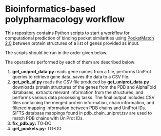 # Bioinformatics-based polypharmacology workflow

This repository contains Python scripts to start a workflow for computational prediction of binding pocket similarities using <a href="https://github.com/1337deepesh/PocketMatch_v2.0">PocketMatch 2.0</a>
between protein structures of a list of genes provided as input.

The scripts should be run in the order given below. 

The operations performed by each of them are described below:

1. **get_uniprot_data.py** reads gene names from a file, performs UniProt queries to retrieve gene data, saves the data to a CSV file.
2. **get_pdb_af.py** reads the CSV file produced by **get_uniprot_data.py** , downloads protein structures of the genes from the PDB and AlphaFold databases, extracts relevant information from the structures, and performs various data processing tasks. The final output includes CSV files containing the merged protein information, chain information, and filtered mapping information between PDB chains and UniProt IDs. SIFTS database mappings found in pdb_chain_uniprot.tsv are used to match PDB chains with UniProt IDs.
3. **fix_pdb.py:** TO-DO
4. **get_pockets.py:** TO-DO
